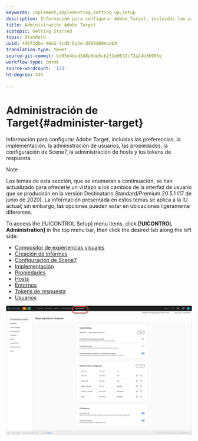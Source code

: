 ```yaml
---
keywords: implement;implementing;setting up;setup
description: Información para configurar Adobe Target, incluidas las preferencias, la implementación, la administración de usuarios, las propiedades, la configuración de Scene7, la administración de hosts y los tokens de respuesta.
title: Administración Adobe Target
subtopic: Getting Started
topic: Standard
uuid: 496f2dbe-96e2-4cd5-ba2e-d980d80eceb9
translation-type: tm+mt
source-git-commit: bd95e4bcd3d8e8de5cb231e0632c73a24b36995e
workflow-type: tm+mt
source-wordcount: '133'
ht-degree: 44%

---
```



# Administración de Target{#administer-target}

Información para configurar Adobe Target, incluidas las preferencias, la implementación, la administración de usuarios, las propiedades, la configuración de Scene7, la administración de hosts y los tokens de respuesta.

>[!NOTE]
>
>Los temas de esta sección, que se enumeran a continuación, se han actualizado para ofrecerle un vistazo a los cambios de la interfaz de usuario que se producirán en la versión Destinatario Standard/Premium 20.5.1 (17 de junio de 2020). La información presentada en estos temas se aplica a la IU actual; sin embargo, las opciones pueden estar en ubicaciones ligeramente diferentes.

To access the [!UICONTROL Setup] menu items, click **[!UICONTROL Administration]** in the top menu bar, then click the desired tab along the left side:

* [Compositor de experiencias visuales](/help/administrating-target/visual-experience-composer-set-up.md)
* [Creación de informes](/help/administrating-target/reporting.md)
* [Configuración de Scene7](/help/administrating-target/scene7-settings.md)
* [Implementación](/help/c-implementing-target/implementing-target.md)
* [Propiedades](/help/administrating-target/c-user-management/property-channel/property-channel.md)
* [Hosts](/help/administrating-target/hosts.md)
* [Entornos](/help/administrating-target/environments.md)
* [Tokens de respuesta](/help/administrating-target/response-tokens.md)
* [Usuarios](/help/administrating-target/c-user-management/user-management.md)

![Menú Administración de Destinatario de Adobe](/help/administrating-target/assets/administration.png)